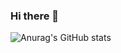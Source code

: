 ### Hi there 👋

![Anurag's GitHub stats](https://github-readme-stats.vercel.app/api?username=bibhukiju&show_icons=true&theme=radical)

